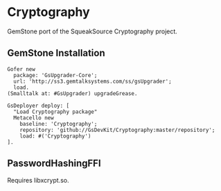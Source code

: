 Cryptography
============

GemStone port of the SqueakSource Cryptography project.

## GemStone Installation

```Smalltalk
Gofer new
  package: 'GsUpgrader-Core';
  url: 'http://ss3.gemtalksystems.com/ss/gsUpgrader';
  load.
(Smalltalk at: #GsUpgrader) upgradeGrease.

GsDeployer deploy: [
  "Load Cryptography package"
  Metacello new
    baseline: 'Cryptography';
    repository: 'github://GsDevKit/Cryptography:master/repository';
    load: #('Cryptography')
].
```

## PasswordHashingFFI 
Requires libxcrypt.so.
